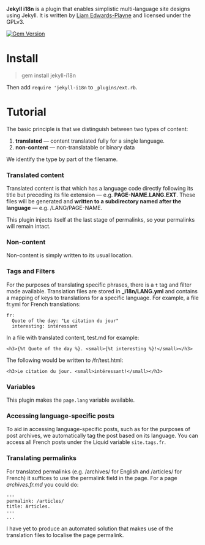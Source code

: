 **Jekyll i18n** is a plugin that enables simplistic multi-language site designs using Jekyll. It is written by [Liam Edwards-Playne](liamz.co) and licensed under the GPLv3.

[![Gem Version](https://badge.fury.io/rb/jekyll-i18n.png)](http://badge.fury.io/rb/jekyll-i18n)

# Install
> gem install jekyll-i18n

Then add `require 'jekyll-i18n` to `_plugins/ext.rb`.

# Tutorial
The basic principle is that we distinguish between two types of content:

1. **translated** — content translated fully for a single language.
3. **non-content** — non-translatable or binary data

We identify the type by part of the filename. 

### Translated content
Translated content is that which has a language code directly following its title but preceding its file extension — e.g. **PAGE-NAME.LANG.EXT**. These files will be generated and **written to a subdirectory named after the language** — e.g. /LANG/PAGE-NAME.

This plugin injects itself at the last stage of permalinks, so your permalinks will remain intact. 

### Non-content
Non-content is simply written to its usual location. 

### Tags and Filters
For the purposes of translating specific phrases, there is a `t` tag and filter made available. Translation files are stored in **\_i18n/LANG.yml** and contains a mapping of keys to translations for a specific language. For example, a file fr.yml for French translations:
```
fr:
  Quote of the day: "Le citation du jour"
  interesting: intéressant
```

In a file with translated content, test.md for example:
```
<h3>{%t Quote of the day %}. <small>{%t interesting %}!</small></h3>
```

The following would be written to /fr/test.html:
```
<h3>Le citation du jour. <small>intéressant!</small></h3>
```

### Variables
This plugin makes the `page.lang` variable available.

### Accessing language-specific posts
To aid in accessing language-specific posts, such as for the purposes of post archives, we automatically tag the post based on its language. You can access all French posts under the Liquid variable `site.tags.fr`. 

### Translating permalinks
For translated permalinks (e.g. /archives/ for English and /articles/ for French) it suffices to use the permalink field in the page. For a page _archives.fr.md_ you could do:
```
---
permalink: /articles/
title: Articles.
---
...
```

I have yet to produce an automated solution that makes use of the translation files to localise the page permalink. 
